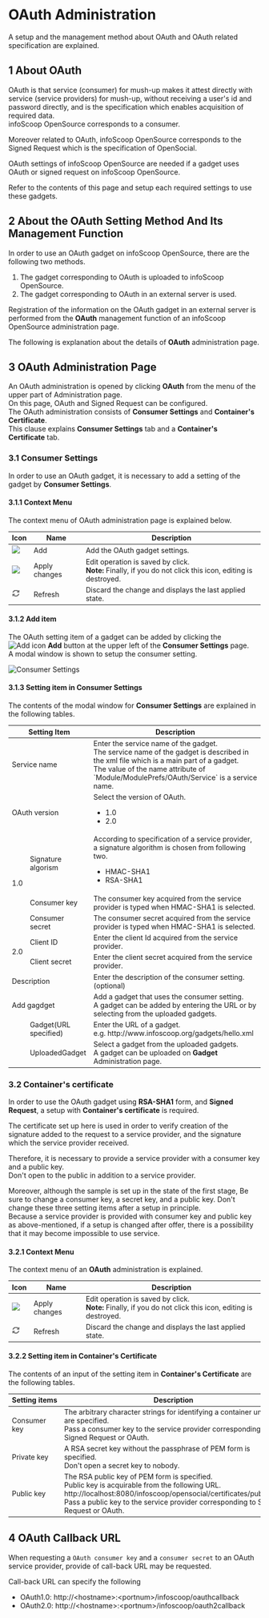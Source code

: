 # OAuth Administration

A setup and the management method about OAuth and OAuth related specification are explained.

## 1 About OAuth

OAuth is that service (consumer) for mush-up makes it attest directly with service (service providers) for mush-up, without receiving a user's id and password directly, and is the specification which enables acquisition of required data.  
infoScoop OpenSource corresponds to a consumer.

Moreover related to OAuth, infoScoop OpenSource corresponds to the Signed Request which is the specification of OpenSocial.

OAuth settings of infoScoop OpenSource are needed if a gadget uses OAuth or signed request on infoScoop OpenSource.

Refer to the contents of this page and setup each required settings to use these gadgets.

## 2 About the OAuth Setting Method And Its Management Function

In order to use an OAuth gadget on infoScoop OpenSource, there are the following two methods.

  1. The gadget corresponding to OAuth is uploaded to infoScoop OpenSource.
  2. The gadget corresponding to OAuth in an external server is used.

Registration of the information on the OAuth gadget in an external server is performed from the **OAuth** management function of an infoScoop OpenSource administration page.

The following is explanation about the details of **OAuth** administration page.

## 3 OAuth Administration Page

An OAuth administration is opened by clicking **OAuth** from the menu of the upper part of Administration page.  
On this page, OAuth and Signed Request can be configured.  
The OAuth administration consists of **Consumer Settings** and **Container's Certificate**.  
This clause explains **Consumer Settings** tab and a **Container's Certificate** tab.

### 3.1 Consumer Settings

In order to use an OAuth gadget, it is necessary to add a setting of the gadget by **Consumer Settings**.

#### 3.1.1 Context Menu

The context menu of OAuth administration page is explained below.

<table>
    <thead>
        <tr>
            <th>Icon</th><th>Name</th><th>Description</th>
        </tr>
    </thead>
    <tbody>
        <tr>
            <td><img src="../../images/add_menu_tree.gif"/></td>
            <td>Add</td>
            <td>Add the OAuth gadget settings.</td>
        </tr>
        <tr>
            <td><img src="../../images/apply_changes.gif"/></td>
            <td>Apply changes</td>
            <td>Edit operation is saved by click.<br><b>Note:</b> Finally, if you do not click this icon, editing is destroyed.</td>
        </tr>
        <tr>
            <td><img src="../../images/refresh.gif"/></td>
            <td>Refresh</td>
            <td>Discard the change and displays the last applied state.</td>
        </tr>
    </tbody>
</table>

#### 3.1.2 Add item

The OAuth setting item of a gadget can be added by clicking the ![Add icon] **Add** button at the upper left of the **Consumer Settings** page.  
A modal window is shown to setup the consumer setting.

![Consumer Settings]

#### 3.1.3 Setting item in Consumer Settings

The contents of the modal window for **Consumer Settings** are explained in the following tables.

<table>
    <thead>
        <tr>
            <th colspan="2">Setting Item</th><th>Description</th>
        </tr>
    </thead>
    <tbody>
        <tr>
            <td colspan="2">Service name</td>
            <td>Enter the service name of the gadget.<br>The service name of the gadget is described in the xml file which is a main part of a gadget.<br>The value of the name attribute of `Module/ModulePrefs/OAuth/Service` is a service name.</td>
        </tr>
        <tr>
            <td colspan="2">OAuth version</td>
            <td>Select the version of OAuth.<br>
                <ul>
                    <li>1.0</li>
                    <li>2.0</li>
                </ul>
            </td>
        </tr>
        <tr>
            <td rowspan="3">1.0</td>
            <td>Signature algorism</td>
            <td>According to specification of a service provider, a signature algorithm is chosen from following two.<br>
                <ul>
                    <li>HMAC-SHA1</li>
                    <li>RSA-SHA1</li>
                </ul>
            </td>
        </tr>
        <tr>
            <td>Consumer key</td>
            <td>The consumer key acquired from the service provider is typed when HMAC-SHA1 is selected.</td>
        </tr>
        <tr>
            <td>Consumer secret</td>
            <td>The consumer secret acquired from the service provider is typed when HMAC-SHA1 is selected.</td>
        </tr>
        <tr>
            <td rowspan="2">2.0</td>
            <td>Client ID</td>
            <td>Enter the client Id acquired from the service provider.</td>
        </tr>
        <tr>
            <td>Client secret</td>
            <td>Enter the client secret acquired from the service provider.</td>
        </tr>
        <tr>
            <td colspan="2">Description</td>
            <td>Enter the description of the consumer setting. (optional)</td>
        </tr>
        <tr>
            <td colspan="2">Add gagdget</td>
            <td>Add a gadget that uses the consumer setting.<br>A gadget can be added by entering the URL or by selecting from the uploaded gadgets.
            </td>
        </tr>
        <tr>
            <td rowspan="2"></td>
            <td>Gadget(URL specified)</td>
            <td>Enter the URL of a gadget.<br>e.g.&nbsp;http://www.infoscoop.org/gadgets/hello.xml
            </td>
        </tr>
        <tr>
            <td>UploadedGadget</td>
            <td>Select a gadget from the uploaded gadgets.<br>A gadget can be uploaded on <b>Gadget</b> Administration page.
            </td>
        </tr>
    </tbody>
</table>

<a name="container_cert"></a>
### 3.2 Container's certificate

In order to use the OAuth gadget using **RSA-SHA1** form, and **Signed Request**, a setup with **Container's certificate** is required.

The certificate set up here is used in order to verify creation of the signature added to the request to a service provider, and the signature which the service provider received.

Therefore, it is necessary to provide a service provider with a consumer key and a public key.  
Don't open to the public in addition to a service provider.

Moreover, although the sample is set up in the state of the first stage, Be sure to change a consumer key, a secret key, and a public key. Don't change these three setting items after a setup in principle.  
Because a service provider is provided with consumer key and public key as above-mentioned, if a setup is changed after offer, there is a possibility that it may become impossible to use service.

#### 3.2.1 Context Menu

The context menu of an **OAuth** administration is explained.

<table>
    <thead>
        <tr>
            <th>Icon</th><th>Name</th><th>Description</th>
        </tr>
    </thead>
    <tbody>
        <tr>
            <td><img src="../../images/apply_changes.gif"/></td>
            <td>Apply changes</td>
            <td>Edit operation is saved by click.<br><b>Note:</b> Finally, if you do not click this icon, editing is destroyed.</td>
        </tr>
        <tr>
            <td><img src="../../images/refresh.gif"/></td>
            <td>Refresh</td>
            <td>Discard the change and displays the last applied state.</td>
        </tr>
    </tbody>
</table>

#### 3.2.2 Setting item in Container's Certificate

The contents of an input of the setting item in **Container's Certificate**
are the following tables.

<table>
    <thead>
        <tr>
            <th nowrap>Setting items</th><th>Description</th>
        </tr>
    </thead>
    <tbody>
        <tr>
            <td>Consumer key</td>
            <td>The arbitrary character strings for identifying a container uniquely are specified.<br>Pass a consumer key to the service provider corresponding to Signed Request or OAuth.</td>
        </tr>
        <tr>
            <td>Private key</td>
            <td>A RSA secret key without the passphrase of PEM form is specified.<br>Don't open a secret key to nobody.</td>
        </tr>
        <tr>
            <td>Public key</td>
            <td>The RSA public key of PEM form is specified.<br>Public key is acquirable from the following URL.<br>http://localhost:8080/infoscoop/opensocial/certificates/public.cer<br>Pass a public key to the service provider corresponding to Signed Request or OAuth.</td>
        </tr>
    </tbody>
</table>

## 4 OAuth Callback URL

When requesting a `OAuth consumer key` and a `consumer secret` to an OAuth service provider, provide of call-back URL may be requested.

Call-back URL can specify the following

  * OAuth1.0: http://\<hostname>:\<portnum>/infoscoop/oauthcallback
  * OAuth2.0: http://\<hostname>:\<portnum>/infoscoop/oauth2callback


[Add icon]: ../../images/add_menu_tree.gif
[Consumer Settings]: images/oauth/oauth-administration.png
